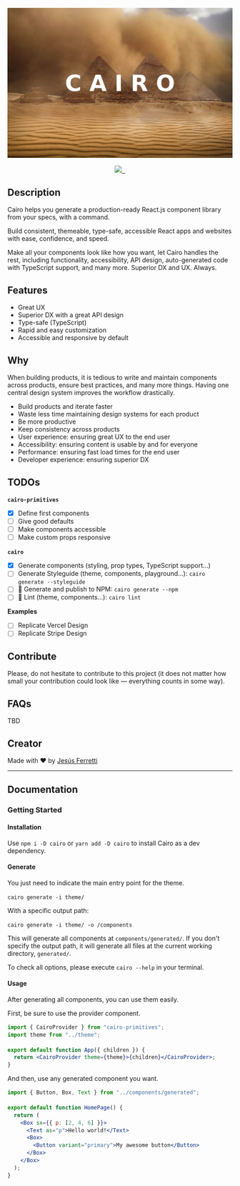 [![Cairo](./cairo.jpg)](https://cairo.now.sh)

<p align="center">
  <a aria-label="Creator" href="https://github.com/jferrettiboke">
    <img src="https://img.shields.io/badge/MADE%20BY%20Jesús%20Ferretti-000000.svg?style=for-the-badge&logo=Logo&labelColor=000000&logoWidth=20">
  </a>
  <a aria-label="NPM version" href="https://www.npmjs.com/package/cairo">
    <img alt="" src="https://img.shields.io/npm/v/cairo.svg?style=for-the-badge&labelColor=000000">
  </a>
  <a aria-label="License" href="https://github.com/jferrettiboke/cairo/blob/master/LICENSE">
    <img alt="" src="https://img.shields.io/npm/l/cairo.svg?style=for-the-badge&labelColor=000000">
  </a>
</p>

## Description

Cairo helps you generate a production-ready React.js component library from your specs, with a command.

Build consistent, themeable, type-safe, accessible React apps and websites with ease, confidence, and speed.

Make all your components look like how you want, let Cairo handles the rest, including functionality, accessibility, API design, auto-generated code with TypeScript support, and many more. Superior DX and UX. Always.

## Features

- Great UX
- Superior DX with a great API design
- Type-safe (TypeScript)
- Rapid and easy customization
- Accessible and responsive by default

## Why

When building products, it is tedious to write and maintain components across products, ensure best practices, and many more things. Having one central design system improves the workflow drastically.

- Build products and iterate faster
- Waste less time maintaining design systems for each product
- Be more productive
- Keep consistency across products
- User experience: ensuring great UX to the end user
- Accessibility: ensuring content is usable by and for everyone
- Performance: ensuring fast load times for the end user
- Developer experience: ensuring superior DX

## TODOs

**`cairo-primitives`**

- [x] Define first components
- [ ] Give good defaults
- [ ] Make components accessible
- [ ] Make custom props responsive

**`cairo`**

- [x] Generate components (styling, prop types, TypeScript support...)
- [ ] Generate Styleguide (theme, components, playground...): `cairo generate --styleguide`
- [ ] 🤔 Generate and publish to NPM: `cairo generate --npm`
- [ ] 🤔 Lint (theme, components...): `cairo lint`

**Examples**

- [ ] Replicate Vercel Design
- [ ] Replicate Stripe Design

## Contribute

Please, do not hesitate to contribute to this project (it does not matter how small your contribution could look like — everything counts in some way).

## FAQs

TBD

## Creator

Made with ❤️ by [Jesús Ferretti](https://twitter.com/jferrettiboke)

---

## Documentation

### Getting Started

#### Installation

Use `npm i -D cairo` or `yarn add -D cairo` to install Cairo as a dev dependency.

#### Generate

You just need to indicate the main entry point for the theme.

`cairo generate -i theme/`

With a specific output path:

`cairo generate -i theme/ -o /components`

This will generate all components at `components/generated/`. If you don't specify the output path, it will generate all files at the current working directory, `generated/`.

To check all options, please execute `cairo --help` in your terminal.

#### Usage

After generating all components, you can use them easily.

First, be sure to use the provider component.

```jsx
import { CairoProvider } from "cairo-primitives";
import theme from "../theme";

export default function App({ children }) {
  return <CairoProvider theme={theme}>{children}</CairoProvider>;
}
```

And then, use any generated component you want.

```jsx
import { Button, Box, Text } from "../components/generated";

export default function HomePage() {
  return (
    <Box sx={{ p: [2, 4, 6] }}>
      <Text as="p">Hello world!</Text>
      <Box>
        <Button variant="primary">My awesome button</Button>
      </Box>
    </Box>
  );
}
```
